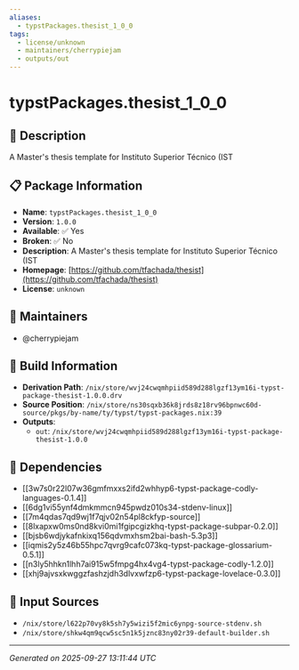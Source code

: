 ```yaml
---
aliases:
  - typstPackages.thesist_1_0_0
tags:
  - license/unknown
  - maintainers/cherrypiejam
  - outputs/out
---
```


# typstPackages.thesist_1_0_0

## 📝 Description

A Master's thesis template for Instituto Superior Técnico (IST

## 📋 Package Information

- **Name**: `typstPackages.thesist_1_0_0`
- **Version**: `1.0.0`
- **Available**: ✅ Yes
- **Broken**: ✅ No
- **Description**: A Master's thesis template for Instituto Superior Técnico (IST
- **Homepage**: [https://github.com/tfachada/thesist](https://github.com/tfachada/thesist)
- **License**: `unknown`
## 👥 Maintainers

- @cherrypiejam


## 🔧 Build Information

- **Derivation Path**: `/nix/store/wvj24cwqmhpiid589d288lgzf13ym16i-typst-package-thesist-1.0.0.drv`
- **Source Position**: `/nix/store/ns30sqxb36k8jrds8z18rv96bpnwc60d-source/pkgs/by-name/ty/typst/typst-packages.nix:39`
- **Outputs**:
  - `out`:  `/nix/store/wvj24cwqmhpiid589d288lgzf13ym16i-typst-package-thesist-1.0.0`

## 🔗 Dependencies

- [[3w7s0r22l07w36gmfmxxs2ifd2whhyp6-typst-package-codly-languages-0.1.4]]
- [[6dg1vi55ynf4dmkmmcn945pwdz010s34-stdenv-linux]]
- [[7m4qdas7qd9wj1f7qjv02n54pl8ckfyp-source]]
- [[8lxapxw0ms0nd8kvi0mi1fgipcgizkhq-typst-package-subpar-0.2.0]]
- [[bjsb6wdjykafnkixq156qdvmxhsm2bai-bash-5.3p3]]
- [[iqmis2y5z46b55hpc7qvrg9cafc073kq-typst-package-glossarium-0.5.1]]
- [[n3ly5hhkn1lhh7ai915w5fmpg4hx4vg4-typst-package-codly-1.2.0]]
- [[xhj9ajvsxkwggzfashzjdh3dlvxwfzp6-typst-package-lovelace-0.3.0]]

## 📁 Input Sources

- `/nix/store/l622p70vy8k5sh7y5wizi5f2mic6ynpg-source-stdenv.sh`
- `/nix/store/shkw4qm9qcw5sc5n1k5jznc83ny02r39-default-builder.sh`

---
*Generated on 2025-09-27 13:11:44 UTC*
